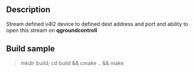 ## Description

Stream defined v4l2 device to defined dest address and port and ability to open this stream on **qgroundcontroll** 

## Build sample
> mkdir build; cd build && cmake .. && make